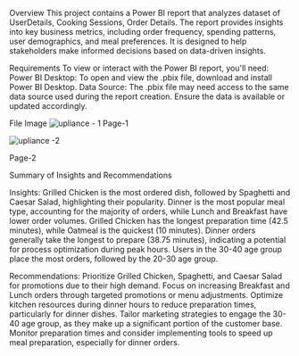 Overview
This project contains a Power BI report that analyzes dataset of UserDetails, Cooking Sessions, Order Details. The report provides insights into key business metrics, including order frequency, spending patterns, user demographics, and meal preferences. 
It is designed to help stakeholders make informed decisions based on data-driven insights.

Requirements
To view or interact with the Power BI report, you'll need:
Power BI Desktop: To open and view the .pbix file, download and install Power BI Desktop.
Data Source: The .pbix file may need access to the same data source used during the report creation. Ensure the data is available or updated accordingly.

File Image 
![upliance - 1](https://github.com/user-attachments/assets/5b0aaf48-26f1-4201-9e3b-f08ee636bbf2)
Page-1 

![upliance -2](https://github.com/user-attachments/assets/3b6cbfe4-c79e-4a8b-8b2b-8367efeb26f5)

Page-2


Summary of Insights and Recommendations

Insights:
Grilled Chicken is the most ordered dish, followed by Spaghetti and Caesar Salad, highlighting their popularity.
Dinner is the most popular meal type, accounting for the majority of orders, while Lunch and Breakfast have lower order volumes.
Grilled Chicken has the longest preparation time (42.5 minutes), while Oatmeal is the quickest (10 minutes).
Dinner orders generally take the longest to prepare (38.75 minutes), indicating a potential for process optimization during peak hours.
Users in the 30-40 age group place the most orders, followed by the 20-30 age group.

Recommendations:
Prioritize Grilled Chicken, Spaghetti, and Caesar Salad for promotions due to their high demand.
Focus on increasing Breakfast and Lunch orders through targeted promotions or menu adjustments.
Optimize kitchen resources during dinner hours to reduce preparation times, particularly for dinner dishes.
Tailor marketing strategies to engage the 30-40 age group, as they make up a significant portion of the customer base.
Monitor preparation times and consider implementing tools to speed up meal preparation, especially for dinner orders.
